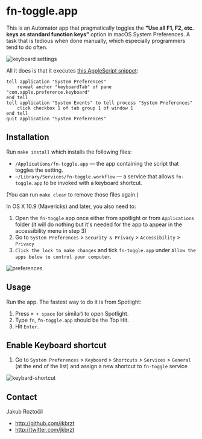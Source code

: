 # fn-toggle.app

This is an Automator app that pragmatically toggles the
**"Use all F1, F2, etc. keys as standard function keys"**
option in macOS System Preferences. A task that is tedious
when done manually, which especially programmers tend to do often.

![keyboard settings](https://github.com/jkbrzt/macos-fn-toggle/blob/master/screenshots/keyboard-settings.png)

All it does is that it executes [this AppleScript snippet](http://apple.stackexchange.com/questions/59178/toggle-use-all-f1-f2-as-standard-keys-via-script#answer-60496):

```applescript
tell application "System Preferences"
	reveal anchor "keyboardTab" of pane "com.apple.preference.keyboard"
end tell
tell application "System Events" to tell process "System Preferences"
	click checkbox 1 of tab group 1 of window 1
end tell
quit application "System Preferences"
```


## Installation

Run `make install` which installs the following files:

* `/Applications/fn-toggle.app` — the app containing the script that toggles the setting.
* `~/Library/Services/fn-toggle.workflow` — a service that allows `fn-toggle.app` to be invoked with a keyboard shortcut.

(You can run `make clean` to remove those files again.)

In OS X 10.9 (Mavericks) and later, you also need to:

1. Open the `fn-toggle` app once either from spotlight or from `Applications` folder (it will do nothing but it's needed for the app to appear in  the accessibility menu in step 3)
2. Go to `System Preferences` > `Security & Privacy` > `Accessibility` > `Privacy` 
3. `Click the lock to make changes` and tick `fn-toggle.app` under `Allow the apps below to control your computer`.


![preferences](https://github.com/jkbrzt/macos-fn-toggle/blob/master/screenshots/privacy-settings.png)


## Usage

Run the app. The fastest way to do it is from Spotlight:

1. Press `⌘ + space` (or similar) to open Spotlight.
2. Type `fn`, `fn-toggle.app` should be the Top Hit.
3. Hit `Enter`.

## Enable Keyboard shortcut

1. Go to `System Preferences` > `Keyboard` > `Shortcuts` > `Services` > `General` (at the end of the list) and assign a new shortcut to `fn-toggle` service


![keybard-shortcut](https://github.com/jkbrzt/macos-fn-toggle/blob/master/screenshots/keyboard-shortcut.png)


## Contact

Jakub Roztočil

* http://github.com/jkbrzt
* http://twitter.com/jkbrzt
